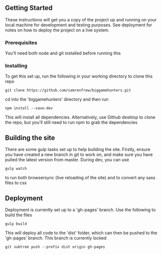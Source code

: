 ## Getting Started

These instructions will get you a copy of the project up and running on your local machine for development and testing purposes. See deployment for notes on how to deploy the project on a live system.

### Prerequisites

You'll need both node and git installed before running this

### Installing

To get this set up, run the following in your working directory to clone this repo

```
git clone https://github.com/samrenfrew/biggamehunters.git
```

cd into the 'biggamehunters' directory and then run

```
npm install --save-dev
```

This will install all dependencies. Alternatively, use Github desktop to clone the repo, but you'll still need to run npm to grab the dependencies

## Building the site

There are some gulp tasks set up to help building the site. Firstly, ensure you have created a new branch in git to work on, and make sure you have pulled the latest version from master. During dev, you can use
```
gulp watch
```
to run both browsersync (live reloading of the site) and to convert any sass files to css

## Deployment

Deployment is currently set up to a 'gh-pages' branch. Use the following to build the files

```
gulp build
```

This will deploy all code to the 'dist' folder, which can then be pushed to the 'gh-pages' branch. This branch is currently locked

```
git subtree push --prefix dist origin gh-pages
```
